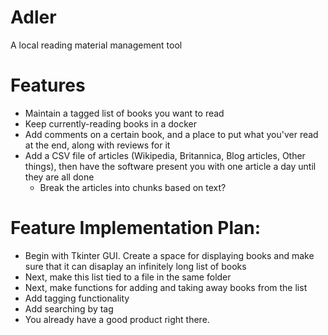 # Adler
A local reading material management tool


# Features

* Maintain a tagged list of books you want to read
* Keep currently-reading books in a docker
* Add comments on a certain book, and a place to put what you'ver read at the end, along with reviews for it
* Add a CSV file of articles (Wikipedia, Britannica, Blog articles, Other things), then have the software present you with one article a day until they are all done
  * Break the articles into chunks based on text?

# Feature Implementation Plan:

* Begin with Tkinter GUI. Create a space for displaying books and make sure that it can disaplay an infinitely long list of books
* Next, make this list tied to a file in the same folder
* Next, make functions for adding and taking away books from the list
* Add tagging functionality
* Add searching by tag
* You already have a good product right there. 

